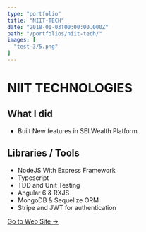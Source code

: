 ```yaml
---
type: "portfolio"
title: "NIIT-TECH"
date: "2018-01-03T00:00:00.000Z"
path: "/portfolios/niit-tech/"
images: [
  "test-3/5.png"
]
---
```


# NIIT TECHNOLOGIES

## What I did
- Built New features in SEI Wealth Platform.

## Libraries / Tools
- NodeJS With Express Framework
- Typescript
- TDD and Unit Testing
- Angular 6 & RXJS
- MongoDB &  Sequelize ORM
- Stripe and JWT for authentication

[Go to Web Site →](https://seic.com/solutions/enterprise-operating-platform-investment-managers)
